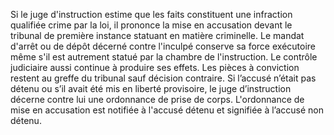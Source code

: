 Si le juge d'instruction estime que les faits constituent une infraction qualifiée crime par la loi, il prononce la mise en accusation devant le tribunal de première instance statuant en matière criminelle.
Le mandat d'arrêt ou de dépôt décerné contre l'inculpé conserve sa force exécutoire même s'il est autrement statué par la chambre de l'instruction. Le contrôle judiciaire aussi continue à produire ses effets. Les pièces à conviction restent au greffe du tribunal sauf décision contraire.
Si l’accusé n’était pas détenu ou s’il avait été mis en liberté provisoire, le juge d’instruction décerne contre lui une ordonnance de prise de corps.
L'ordonnance de mise en accusation est notifiée à l'accusé détenu et signifiée à l’accusé non détenu.